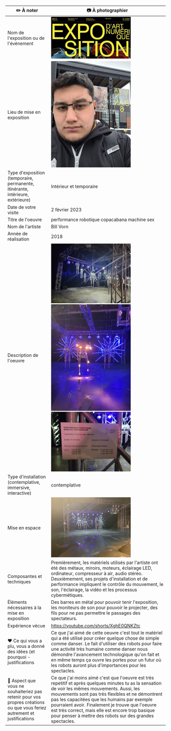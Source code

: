 |:pencil2: À noter  | :camera: À photographier | 
| ---     | ---             | 
| Nom de l'exposition ou de l'événement|<img src="expo.jpg" width=250px heigth=250px />|
| Lieu de mise en exposition    | <img src="MicrosoftTeams-image (24).png" width=250px heigth=250px />| 
| Type d'exposition (temporaire, permanente, itinérante, intérieure, extérieure)    | Intérieur et temporaire | 
| Date de votre visite    | 2 février 2023           | 
| Titre de l'oeuvre  | performance robotique copacabana machine sex | 
| Nom de l'artiste    | Bill Vorn          | 
| Année de réalisation     | 2018         | 
| Description de l'oeuvre   | <img src="MicrosoftTeams-image (25).png" width=250px heigth=250px /> <img src="MicrosoftTeams-image (26).png" width=250px heigth=250px />     <img src="MicrosoftTeams-image (27).png" width=250px heigth=250px />   | 
| Type d'installation (contemplative, immersive, interactive) | contemplative   | 
| Mise en espace   |  <img src="MicrosoftTeams-image (28).png" width=250px heigth=250px />       | 
| Composantes et techniques     | Premièrement, les matériels utilisés par l'artiste ont été des métaux, miroirs, moteurs, éclairage LED, ordinateur, compresseur à air, audio stéréo. Deuxièmement, ses projets d'installation et de performance impliquent le contrôle du mouvement, le son, l'éclairage, la vidéo et les processus cybermétiques. 
| Éléments nécessaires à la mise en exposition   | Des barres en métal pour pouvoir tenir l'exposition, les moniteurs de son pour pouvoir le projecter, des fils pour ne pas permettre le passages des spectateurs.
| Expérience vécue     | https://youtube.com/shorts/XghE0QNKZtc  | 
| :heart: Ce qui vous a plu, vous a donné des idées (et pourquoi - justifications   | Ce que j'ai aimé de cette oeuvre c'est tout le matériel qui a été utilisé pour créer quelque chose de simple comme danser. Le fait d'utiliser des robots pour faire une activité très humaine comme danser nous démondre l'avancement technologique qu'on fait et en même temps ça ouvre les portes pour un futur où les robots auront plus d'importances pour les spectacles.       | 
| :thinking: Aspect que vous ne souhaiteriez pas retenir pour vos propres créations ou que vous feriez autrement et justifications     |Ce que j'ai moins aimé c'est que l'oeuvre est très repetitif et après quelques minutes tu as la sensation de voir les mêmes mouvements. Aussi, les mouvements sont pas très flexibles et ne démontrent pas les capacitées que les humains par exemple pourraient avoir. Finalement je trouve que l'oeuvre est très correct, mais elle est encore trop basique pour penser à mettre des robots sur des grandes spectacles.     | 

